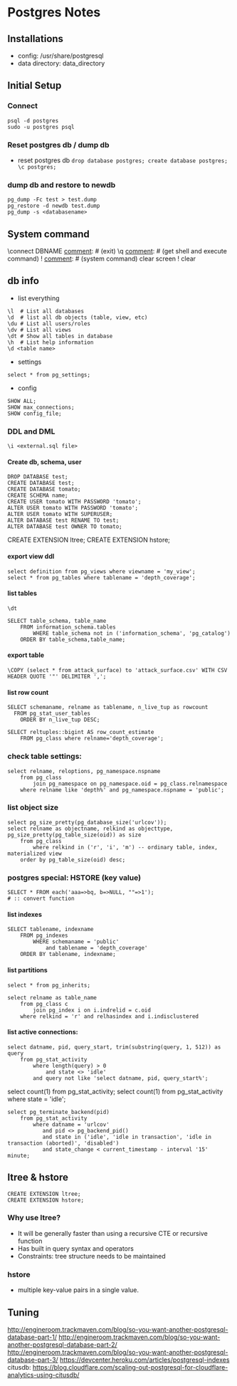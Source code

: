 # Postgres Notes

## Installations
* config: /usr/share/postgresql
* data directory: data_directory

## Initial Setup
### Connect
```
psql -d postgres
sudo -u postgres psql
```
### Reset postgres db / dump db    
* reset postgres db
`drop database postgres; create database postgres; \c postgres;`

### dump db and restore to newdb
```
pg_dump -Fc test > test.dump
pg_restore -d newdb test.dump
pg_dump -s <databasename>
```

## System command
[comment]: # (Switch database)
    \connect DBNAME
[comment]: # (exit)
    \q
[comment]: # (get shell and execute command)
    \! <cmd>
[comment]: # (system command)
    clear screen
    \! clear

## db info
* list everything
```
\l  # List all databases
\d  # list all db objects (table, view, etc)
\du # List all users/roles
\dv # List all views
\dt # Show all tables in database
\h  # List help information
\d <table name>
```

* settings
```
select * from pg_settings;
```

* config
```
SHOW ALL;
SHOW max_connections;
SHOW config_file;
```

### DDL and DML
    \i <external.sql file>

#### Create db, schema, user
```
DROP DATABASE test;
CREATE DATABASE test;
CREATE DATABASE tomato;
CREATE SCHEMA name;
CREATE USER tomato WITH PASSWORD 'tomato';
ALTER USER tomato WITH PASSWORD 'tomato';
ALTER USER tomato WITH SUPERUSER;
ALTER DATABASE test RENAME TO test;
ALTER DATABASE test OWNER TO tomato;
```

[comment]: # (create extension)
    CREATE EXTENSION ltree; CREATE EXTENSION hstore;

#### export view ddl
    select definition from pg_views where viewname = 'my_view';
    select * from pg_tables where tablename = 'depth_coverage';

#### list tables
    \dt
```
SELECT table_schema, table_name
    FROM information_schema.tables
        WHERE table_schema not in ('information_schema', 'pg_catalog')
    ORDER BY table_schema,table_name;
```

#### export table
    \COPY (select * from attack_surface) to 'attack_surface.csv' WITH CSV HEADER QUOTE '"' DELIMITER ',';

#### list row count
```
SELECT schemaname, relname as tablename, n_live_tup as rowcount
  FROM pg_stat_user_tables
    ORDER BY n_live_tup DESC;

SELECT reltuples::bigint AS row_count_estimate
    FROM pg_class where relname='depth_coverage';
```

### check table settings:
```
select relname, reloptions, pg_namespace.nspname
    from pg_class
        join pg_namespace on pg_namespace.oid = pg_class.relnamespace
    where relname like 'depth%' and pg_namespace.nspname = 'public';
```

### list object size
```
select pg_size_pretty(pg_database_size('urlcov'));
select relname as objectname, relkind as objecttype, pg_size_pretty(pg_table_size(oid)) as size
    from pg_class
        where relkind in ('r', 'i', 'm') -- ordinary table, index, materialized view
    order by pg_table_size(oid) desc;
```

### postgres special: HSTORE (key value)
    SELECT * FROM each('aaa=>bq, b=>NULL, ""=>1');  
    # :: convert function

#### list indexes
```
SELECT tablename, indexname
    FROM pg_indexes
        WHERE schemaname = 'public'
            and tablename = 'depth_coverage'
    ORDER BY tablename, indexname;
```

#### list partitions
```
select * from pg_inherits;

select relname as table_name
    from pg_class c
        join pg_index i on i.indrelid = c.oid
    where relkind = 'r' and relhasindex and i.indisclustered
```

#### list active connections:
```
select datname, pid, query_start, trim(substring(query, 1, 512)) as query
    from pg_stat_activity
        where length(query) > 0
            and state <> 'idle'
        and query not like 'select datname, pid, query_start%';
```

select count(1) from pg_stat_activity;
select count(1) from pg_stat_activity where state = 'idle';

[comment]: # (terminate idle connections)
```
select pg_terminate_backend(pid)
    from pg_stat_activity
        where datname = 'urlcov'
	       and pid <> pg_backend_pid()
	       and state in ('idle', 'idle in transaction', 'idle in transaction (aborted)', 'disabled')
           and state_change < current_timestamp - interval '15' minute;
```    

## ltree & hstore
```
CREATE EXTENSION ltree;
CREATE EXTENSION hstore;
```

### Why use ltree?
* It will be generally faster than using a recursive CTE or recursive function
* Has built in query syntax and operators
* Constraints: tree structure needs to be maintained

### hstore
* multiple key-value pairs in a single value.


## Tuning
http://engineroom.trackmaven.com/blog/so-you-want-another-postgresql-database-part-1/
http://engineroom.trackmaven.com/blog/so-you-want-another-postgresql-database-part-2/
http://engineroom.trackmaven.com/blog/so-you-want-another-postgresql-database-part-3/
https://devcenter.heroku.com/articles/postgresql-indexes
citusdb: https://blog.cloudflare.com/scaling-out-postgresql-for-cloudflare-analytics-using-citusdb/
